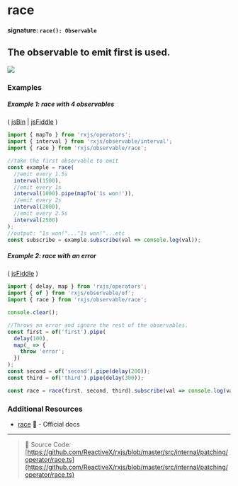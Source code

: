 # race

#### signature: `race(): Observable`

## The observable to emit first is used.

<div class="ua-ad"><a href="https://ultimateangular.com/?ref=76683_kee7y7vk"><img src="https://ultimateangular.com/assets/img/banners/ua-leader.svg"></a></div>

### Examples

##### Example 1: race with 4 observables

( [jsBin](http://jsbin.com/goqiwobeno/1/edit?js,console) |
[jsFiddle](https://jsfiddle.net/btroncone/8jcmb1ec/) )

```js
import { mapTo } from 'rxjs/operators';
import { interval } from 'rxjs/observable/interval';
import { race } from 'rxjs/observable/race';

//take the first observable to emit
const example = race(
  //emit every 1.5s
  interval(1500),
  //emit every 1s
  interval(1000).pipe(mapTo('1s won!')),
  //emit every 2s
  interval(2000),
  //emit every 2.5s
  interval(2500)
);
//output: "1s won!"..."1s won!"...etc
const subscribe = example.subscribe(val => console.log(val));
```

##### Example 2: race with an error

( [jsFiddle](https://jsfiddle.net/gbeL4t55/2/) )

```js
import { delay, map } from 'rxjs/operators';
import { of } from 'rxjs/observable/of';
import { race } from 'rxjs/observable/race';

console.clear();

//Throws an error and ignore the rest of the observables.
const first = of('first').pipe(
  delay(100),
  map(_ => {
    throw 'error';
  })
);
const second = of('second').pipe(delay(200));
const third = of('third').pipe(delay(300));

const race = race(first, second, third).subscribe(val => console.log(val));
```

### Additional Resources

* [race](http://reactivex.io/rxjs/class/es6/Observable.js~Observable.html#instance-method-race)
  :newspaper: - Official docs

---

> :file_folder: Source Code:
> [https://github.com/ReactiveX/rxjs/blob/master/src/internal/patching/operator/race.ts](https://github.com/ReactiveX/rxjs/blob/master/src/internal/patching/operator/race.ts)
